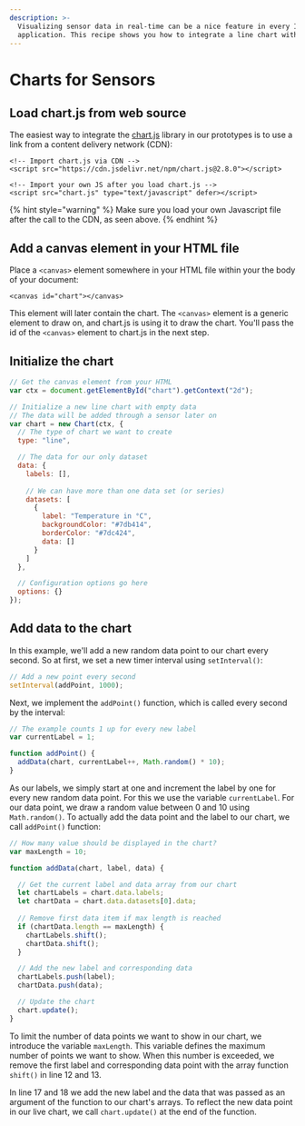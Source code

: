 ```yaml
---
description: >-
  Visualizing sensor data in real-time can be a nice feature in every IoT
  application. This recipe shows you how to integrate a line chart with chart.js
---
```


# Charts for Sensors

## Load chart.js from web source

The easiest way to integrate the [chart.js](https://www.chartjs.org/) library in our prototypes is to use a link from a content delivery network (CDN):

```markup
<!-- Import chart.js via CDN -->
<script src="https://cdn.jsdelivr.net/npm/chart.js@2.8.0"></script>

<!-- Import your own JS after you load chart.js -->
<script src="chart.js" type="text/javascript" defer></script>
```

{% hint style="warning" %}
Make sure you load your own Javascript file after the call to the CDN, as seen above.
{% endhint %}

## Add a canvas element in your HTML file

Place a `<canvas>` element somewhere in your HTML file within your the body of your document:

```markup
<canvas id="chart"></canvas>
```

This element will later contain the chart. The `<canvas>` element is a generic element to draw on, and chart.js is using it to draw the chart. You'll pass the id of the `<canvas>` element to chart.js in the next step.

## Initialize the chart

```javascript
// Get the canvas element from your HTML
var ctx = document.getElementById("chart").getContext("2d");

// Initialize a new line chart with empty data
// The data will be added through a sensor later on
var chart = new Chart(ctx, {
  // The type of chart we want to create
  type: "line",

  // The data for our only dataset
  data: {
    labels: [],
    
    // We can have more than one data set (or series)
    datasets: [
      {
        label: "Temperature in °C",
        backgroundColor: "#7db414",
        borderColor: "#7dc424",
        data: []
      }
    ]
  },

  // Configuration options go here
  options: {}
});
```

## Add data to the chart

In this example, we'll add a new random data point to our chart every second. So at first, we set a new timer interval using `setInterval()`:

```javascript
// Add a new point every second
setInterval(addPoint, 1000);
```

Next, we implement the `addPoint()` function, which is called every second by the interval:

```javascript
// The example counts 1 up for every new label
var currentLabel = 1;

function addPoint() {
  addData(chart, currentLabel++, Math.random() * 10);
}
```

As our labels, we simply start at one and increment the label by one for every new random data point. For this we use the variable `currentLabel`. For our data point, we draw a random value between 0 and 10 using `Math.random()`. To actually add the data point and the label to our chart, we call `addPoint()` function:

```javascript
// How many value should be displayed in the chart?
var maxLength = 10;

function addData(chart, label, data) {

  // Get the current label and data array from our chart    
  let chartLabels = chart.data.labels;
  let chartData = chart.data.datasets[0].data;
  
  // Remove first data item if max length is reached
  if (chartData.length == maxLength) {
    chartLabels.shift();
    chartData.shift();
  }

  // Add the new label and corresponding data
  chartLabels.push(label);
  chartData.push(data);

  // Update the chart
  chart.update();
}
```

To limit the number of data points we want to show in our chart, we introduce the variable `maxLength`. This variable defines the maximum number of points we want to show. When this number is exceeded, we remove the first label and corresponding data point with the array function `shift()` in line 12 and 13.

In line 17 and 18 we add the new label and the data that was passed as an argument of the function to our chart's arrays. To reflect the new data point in our live chart, we call `chart.update()` at the end of the function.
